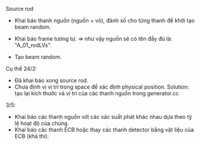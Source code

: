 Source rod

- Khai báo thanh nguồn (nguồn + vỏ), đánh số cho từng thanh để khởi tạo beam random.
- Khai báo frame tương tự.
=> như vậy nguồn sẽ có tên đầy đủ là: "A_01_rodLVs".

- Tạo beam random.

Cụ thể
24/2:
- Đã khai báo xong source rod.
- Chưa định vị vị trí trong space để xác định physical position.
Solution: tạo lại kích thước và vị trí của các thanh nguồn trong generator.cc

3/5:
- Khai báo các thanh nguồn với các xác suất phát khác nhau dựa theo tỷ lệ hoạt độ của chúng.
- Khai báo các thanh ECB hoặc thay các thanh detector bằng vật liệu của ECB (khả thi).